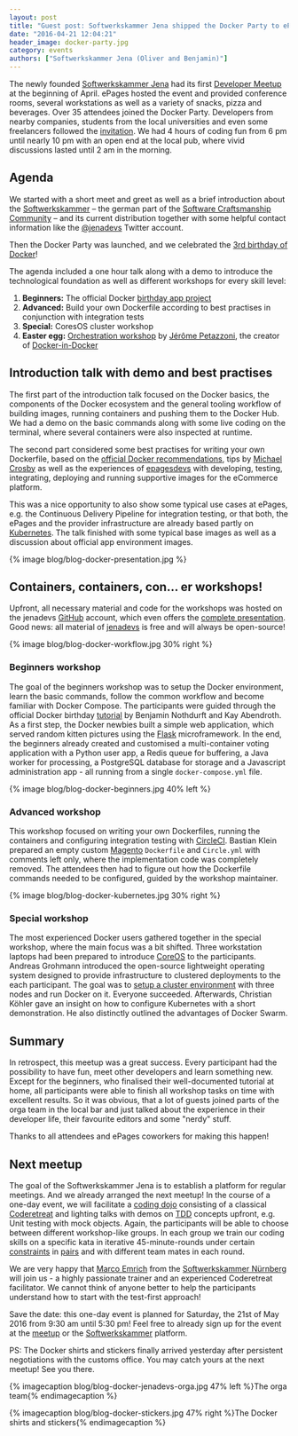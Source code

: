 ```yaml
---
layout: post
title: "Guest post: Softwerkskammer Jena shipped the Docker Party to ePages!"
date: "2016-04-21 12:04:21"
header_image: docker-party.jpg
category: events
authors: ["Softwerkskammer Jena (Oliver and Benjamin)"]
---
```


The newly founded [Softwerkskammer Jena](http://www.softwerkskammer.org/groups/jena) had its first [Developer Meetup](http://www.meetup.com/jenadevs) at the beginning of April.
ePages hosted the event and provided conference rooms, several workstations as well as a variety of snacks, pizza and beverages.
Over 35 attendees joined the Docker Party.
Developers from nearby companies, students from the local universities and even some freelancers followed the [invitation](https://github.com/jenadevs/jenadevs-meetup-001-docker-party/blob/master/orga/Softwerkskammer_Jena_Developers_Meetup_001_Docker_Party.pdf).
We had 4 hours of coding fun from 6 pm until nearly 10 pm with an open end at the local pub, where vivid discussions lasted until 2 am in the morning.

## Agenda

We started with a short meet and greet as well as a brief introduction about the [Softwerkskammer](http://softwerkskammer.org) – the german part of the [Software Craftsmanship Community](http://manifesto.softwarecraftsmanship.org) – and its current distribution together with some helpful contact information like the [@jenadevs](https://twitter.com/jenadevs) Twitter account.

Then the Docker Party was launched, and we celebrated the [3rd birthday of Docker](https://www.docker.com/community/docker-birthday-3)!

The agenda included a one hour talk along with a demo to introduce the technological foundation as well as different workshops for every skill level:

  1. **Beginners:** The official Docker [birthday app project](https://github.com/jenadevs/docker-birthday-3)
  2. **Advanced:** Build your own Dockerfile according to best practises in conjunction with integration tests
  3. **Special:** CoresOS cluster workshop
  4. **Easter egg:** [Orchestration workshop](https://github.com/jenadevs/orchestration-workshop) by [Jérôme Petazzoni](https://twitter.com/jpetazzo), the creator of [Docker-in-Docker](https://github.com/jpetazzo/dind)

## Introduction talk with demo and best practises

The first part of the introduction talk focused on the Docker basics, the components of the Docker ecosystem and the general tooling workflow of building images, running containers and pushing them to the Docker Hub.
We had a demo on the basic commands along with some live coding on the terminal, where several containers were also inspected at runtime.

The second part considered some best practises for writing your own Dockerfile, based on the [official Docker recommendations](https://docs.docker.com/engine/userguide/eng-image/dockerfile_best-practices), tips by [Michael](http://crosbymichael.com/dockerfile-best-practices.html) [Crosby](http://crosbymichael.com/dockerfile-best-practices-take-2.html) as well as the experiences of [epagesdevs](http://twitter.com/epagesdevs) with developing, testing, integrating, deploying and running supportive images for the eCommerce platform.

This was a nice opportunity to also show some typical use cases at ePages, e.g. the Continuous Delivery Pipeline for integration testing, or that both, the ePages and the provider infrastructure are already based partly on [Kubernetes](http://kubernetes.io).
The talk finished with some typical base images as well as a discussion about official app environment images.

{% image blog/blog-docker-presentation.jpg %}

## Containers, containers, con... er workshops!

Upfront, all necessary material and code for the workshops was hosted on the jenadevs [GitHub](https://github.com/jenadevs) account, which even offers the [complete presentation](https://github.com/jenadevs/jenadevs-meetup-001-docker-party).
Good news: all material of [jenadevs](https://github.com/jenadevs) is free and will always be open-source!

{% image blog/blog-docker-workflow.jpg 30% right %}

### Beginners workshop

The goal of the beginners workshop was to setup the Docker environment, learn the basic commands, follow the common workflow and become familiar with Docker Compose.
The participants were guided through the official Docker birthday [tutorial](https://github.com/jenadevs/docker-birthday-3/blob/master/tutorial.md) by Benjamin Nothdurft and Kay Abendroth.
As a first step, the Docker newbies built a simple web application, which served random kitten pictures using the [Flask](http://flask.pocoo.org) microframework.
In the end, the beginners already created and customised a multi-container voting application with a Python user app, a Redis queue for buffering, a Java worker for processing, a PostgreSQL database for storage and a Javascript administration app - all running from a single `docker-compose.yml` file.

{% image blog/blog-docker-beginners.jpg 40% left %}

### Advanced workshop

This workshop focused on writing your own Dockerfiles, running the containers and configuring integration testing with [CircleCI](https://circleci.com).
Bastian Klein prepared an empty custom [Magento](https://magento.com) `Dockerfile` and `Circle.yml` with comments left only, where the implementation code was completely removed.
The attendees then had to figure out how the Dockerfile commands needed to be configured, guided by the workshop maintainer.

{% image blog/blog-docker-kubernetes.jpg 30% right %}

### Special workshop

The most experienced Docker users gathered together in the special workshop, where the main focus was a bit shifted.
Three workstation laptops had been prepared to introduce [CoreOS](https://coreos.com) to the participants.
Andreas Grohmann introduced the open-source lightweight operating system designed to provide infrastructure to clustered deployments to the each participant.
The goal was to [setup a cluster environment](https://developer.epages.com/blog/2016/01/19/how-to-setup-a-coreos-cluster-on-windows-and-centos.html#why-use-coreos) with three nodes and run Docker on it.
Everyone succeeded.
Afterwards, Christian Köhler gave an insight on how to configure Kubernetes with a short demonstration.
He also distinctly outlined the advantages of Docker Swarm.

## Summary

In retrospect, this meetup was a great success.
Every participant had the possibility to have fun, meet other developers and learn something new.
Except for the beginners, who finalised their well-documented tutorial at home, all participants were able to finish all workshop tasks on time with excellent results.
So it was obvious, that a lot of guests joined parts of the orga team in the local bar and just talked about the experience in their developer life, their favourite editors and some "nerdy" stuff.

Thanks to all attendees and ePages coworkers for making this happen!

## Next meetup

The goal of the Softwerkskammer Jena is to establish a platform for regular meetings.
And we already arranged the next meetup!
In the course of a one-day event, we will facilitate a [coding dojo](http://codingdojo.org) consisting of a classical [Coderetreat](http://coderetreat.org) and lighting talks with demos on [TDD](https://en.wikipedia.org/wiki/Test-driven_development) concepts upfront, e.g. Unit testing with mock objects.
Again, the participants will be able to choose between different workshop-like groups.
In each group we train our coding skills on a specific kata in iterative 45-minute-rounds under certain [constraints](http://coderetreat.org/facilitating/activity-catalog) in [pairs](https://en.wikipedia.org/wiki/Pair_programming) and with different team mates in each round.

We are very happy that [Marco Emrich](https://twitter.com/marcoemrich) from the [Softwerkskammer Nürnberg](https://www.softwerkskammer.org/groups/nuernberg) will join us - a highly passionate trainer and an experienced Coderetreat facilitator.
We cannot think of anyone better to help the participants understand how to start with the test-first approach!

Save the date: this one-day event is planned for Saturday, the 21st of May 2016 from 9:30 am until 5:30 pm!
Feel free to already sign up for the event at the [meetup](http://www.meetup.com/jenadevs) or the [Softwerkskammer](https://www.softwerkskammer.org/groups/jena) platform.

PS: The Docker shirts and stickers finally arrived yesterday after persistent negotiations with the customs office.
You may catch yours at the next meetup!
See you there.

{% imagecaption blog/blog-docker-jenadevs-orga.jpg 47% left %}The orga team{% endimagecaption %}

{% imagecaption blog/blog-docker-stickers.jpg 47% right %}The Docker shirts and stickers{% endimagecaption %}
